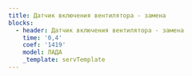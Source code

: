 ```yaml
---
title: Датчик включения вентилятора - замена
blocks:
  - header: Датчик включения вентилятора - замена
    time: '0,4'
    coef: '1419'
    model: ЛАДА
    _template: servTemplate
---
```

        